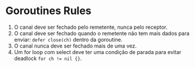 # Goroutines Rules

1. O canal deve ser fechado pelo remetente, nunca pelo receptor.
2. O canal deve ser fechado quando o remetente não tem mais dados para enviar: `defer close(ch)` dentro da goroutine.
3. O canal nunca deve ser fechado mais de uma vez.
4. Um for loop com select deve ter uma condição de parada para evitar deadlock `for ch != nil {}`.